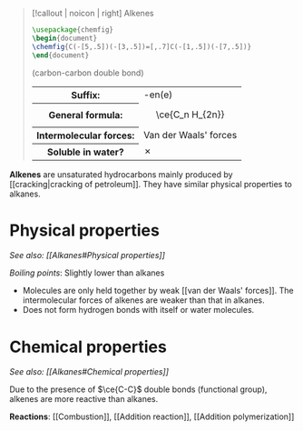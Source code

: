 > [!callout | noicon | right] Alkenes
> ```tikz
> \usepackage{chemfig}
> \begin{document}
> \chemfig{C(-[5,.5])(-[3,.5])=[,.7]C(-[1,.5])(-[7,.5])}
> \end{document}
> ```
> (carbon-carbon double bond)
> <table class="infobox-tables"><tr><th>Suffix:</th><td>-en(e)</td></tr><tr><th>General formula:</th><td><span class="math display">\ce{C_n H_{2n}}</span></span></td></tr><tr><th>Intermolecular forces:</th><td>Van der Waals' forces</td></tr><tr><th>Soluble in water?</th><td>✗</td></table>

**Alkenes** are unsaturated hydrocarbons mainly produced by [[cracking|cracking of petroleum]]. They have similar physical properties to alkanes.

# Physical properties
*See also: [[Alkanes#Physical properties]]*

*Boiling points*: Slightly lower than alkanes
- Molecules are only held together by weak [[van der Waals' forces]].
  The intermolecular forces of alkenes are weaker than that in alkanes.
- Does not form hydrogen bonds with itself or water molecules.

# Chemical properties
*See also: [[Alkanes#Chemical properties]]*

Due to the presence of $\ce{C-C}$ double bonds (functional group), alkenes are more reactive than alkanes.

**Reactions**: [[Combustion]], [[Addition reaction]], [[Addition polymerization]]
